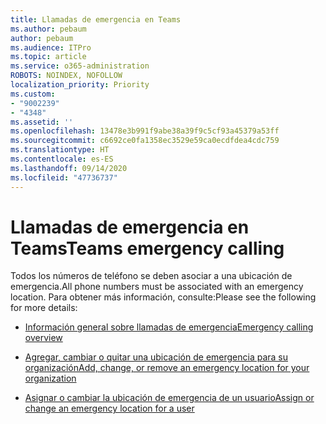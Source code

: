 ```yaml
---
title: Llamadas de emergencia en Teams
ms.author: pebaum
author: pebaum
ms.audience: ITPro
ms.topic: article
ms.service: o365-administration
ROBOTS: NOINDEX, NOFOLLOW
localization_priority: Priority
ms.custom:
- "9002239"
- "4348"
ms.assetid: ''
ms.openlocfilehash: 13478e3b991f9abe38a39f9c5cf93a45379a53ff
ms.sourcegitcommit: c6692ce0fa1358ec3529e59ca0ecdfdea4cdc759
ms.translationtype: HT
ms.contentlocale: es-ES
ms.lasthandoff: 09/14/2020
ms.locfileid: "47736737"
---
```

# <a name="teams-emergency-calling"></a><span data-ttu-id="0ba6c-102">Llamadas de emergencia en Teams</span><span class="sxs-lookup"><span data-stu-id="0ba6c-102">Teams emergency calling</span></span>

<span data-ttu-id="0ba6c-103">Todos los números de teléfono se deben asociar a una ubicación de emergencia.</span><span class="sxs-lookup"><span data-stu-id="0ba6c-103">All phone numbers must be associated with an emergency location.</span></span> <span data-ttu-id="0ba6c-104">Para obtener más información, consulte:</span><span class="sxs-lookup"><span data-stu-id="0ba6c-104">Please see the following for more details:</span></span>

- [<span data-ttu-id="0ba6c-105">Información general sobre llamadas de emergencia</span><span class="sxs-lookup"><span data-stu-id="0ba6c-105">Emergency calling overview</span></span>](https://docs.microsoft.com/MicrosoftTeams/what-are-emergency-locations-addresses-and-call-routing)

- [<span data-ttu-id="0ba6c-106">Agregar, cambiar o quitar una ubicación de emergencia para su organización</span><span class="sxs-lookup"><span data-stu-id="0ba6c-106">Add, change, or remove an emergency location for your organization</span></span>](https://docs.microsoft.com/MicrosoftTeams/add-change-remove-emergency-location-organization)

- [<span data-ttu-id="0ba6c-107">Asignar o cambiar la ubicación de emergencia de un usuario</span><span class="sxs-lookup"><span data-stu-id="0ba6c-107">Assign or change an emergency location for a user</span></span>](https://docs.microsoft.com/MicrosoftTeams/assign-change-emergency-location-user)
